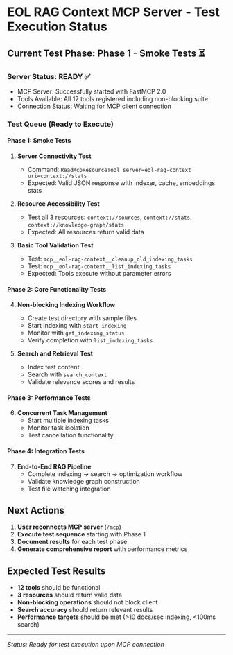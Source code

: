 # EOL RAG Context MCP Server - Test Execution Status

## Current Test Phase: Phase 1 - Smoke Tests ⏳

### Server Status: READY ✅

- MCP Server: Successfully started with FastMCP 2.0
- Tools Available: All 12 tools registered including non-blocking suite
- Connection Status: Waiting for MCP client connection

### Test Queue (Ready to Execute)

#### Phase 1: Smoke Tests

1. **Server Connectivity Test**
   - Command: `ReadMcpResourceTool server=eol-rag-context uri=context://stats`
   - Expected: Valid JSON response with indexer, cache, embeddings stats

2. **Resource Accessibility Test**
   - Test all 3 resources: `context://sources`, `context://stats`, `context://knowledge-graph/stats`
   - Expected: All resources return valid data

3. **Basic Tool Validation Test**
   - Test: `mcp__eol-rag-context__cleanup_old_indexing_tasks`
   - Test: `mcp__eol-rag-context__list_indexing_tasks`
   - Expected: Tools execute without parameter errors

#### Phase 2: Core Functionality Tests

4. **Non-blocking Indexing Workflow**
   - Create test directory with sample files
   - Start indexing with `start_indexing`
   - Monitor with `get_indexing_status`
   - Verify completion with `list_indexing_tasks`

5. **Search and Retrieval Test**
   - Index test content
   - Search with `search_context`
   - Validate relevance scores and results

#### Phase 3: Performance Tests

6. **Concurrent Task Management**
   - Start multiple indexing tasks
   - Monitor task isolation
   - Test cancellation functionality

#### Phase 4: Integration Tests

7. **End-to-End RAG Pipeline**
   - Complete indexing → search → optimization workflow
   - Validate knowledge graph construction
   - Test file watching integration

## Next Actions

1. **User reconnects MCP server** (`/mcp`)
2. **Execute test sequence** starting with Phase 1
3. **Document results** for each test phase
4. **Generate comprehensive report** with performance metrics

## Expected Test Results

- **12 tools** should be functional
- **3 resources** should return valid data
- **Non-blocking operations** should not block client
- **Search accuracy** should return relevant results
- **Performance targets** should be met (>10 docs/sec indexing, <100ms search)

---
*Status: Ready for test execution upon MCP connection*
